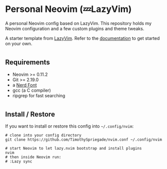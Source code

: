# Personal Neovim (💤LazyVim)
A personal Neovim config based on LazyVim. This repository holds my Neovim configuration and a few custom plugins and theme tweaks.

A starter template from [LazyVim](https://github.com/LazyVim/LazyVim).
Refer to the [documentation](https://lazyvim.github.io/installation) to get started on your own.
<h1></h>

## Requirements
- Neovim >= 0.11.2
- Git >= 2.19.0
- a [Nerd Font](https://www.nerdfonts.com/)
- gcc (a C compiler)
- ripgrep for fast searching
<h1></h>


## Install / Restore
If you want to install or restore this config into `~/.config/nvim`:
```
# clone into your config directory
git clone https://github.com/TimothySpriegade/nvim.conf ~/.config/nvim

# start Neovim to let lazy.nvim bootstrap and install plugins
nvim
# then inside Neovim run:
# :Lazy sync
```

<h1></h>
